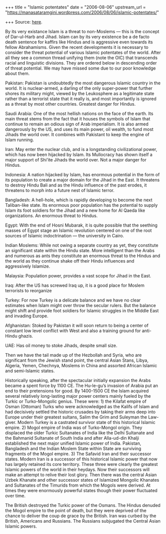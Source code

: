 +++
title = "Islamic potentates"
date = "2006-08-06"
upstream_url = "https://manasataramgini.wordpress.com/2006/08/06/islamic-potentates/"

+++
Source: [here](https://manasataramgini.wordpress.com/2006/08/06/islamic-potentates/).

By its very existance Islam is a threat to non-Moslems — this is the
concept of Dar-ul-Harb and Jihad. Islam can by its very existence be a
de facto death sentence for kaffirs like Hindus and is aggressive even
towards its fellow Abrahamisms. Given the recent developments it is
necessary to consider the threat potential of various Islamic potentates
of the world. After all they see a common thread unifying them (note the
OIC) that transcends racial and linguistic divisions. They are ordered
below in descending order of threat potential. We may have missed some
due to our poor knowledge about them.

Pakistan: Pakistan is undoubtedly the most dangerous Islamic country in
the world. It is nuclear-armed, a darling of the only super-power that
further shores its military might, viewed by the Leukosphere as a
legitimate state rather than a terrorist state that it really is, and
most importantly is ignored as a threat by most other countries.
Greatest danger for Hindus.

Saudi Arabia: One of the most hellish nations on the face of the earth.
Its main threat stems from the fact that it houses the symbols of Islam
that continue to remain an odious sign of Arab imperialism. It is also
armed dangerously by the US, and uses its main power, oil wealth, to
fund most Jihads the world over. It combines with Pakistant to keep the
engine of Islam running.

Iran: May enter the nuclear club, and is a longstanding civilizational
power, which has now been hijacked by Islam. Its Mullocracy has shown
itself a major support of Shi’ite Jihads the world over. Not a major
danger for Hindus.

Indonesia: A nation hijacked by Islam, has enormous potential in the
form of its population to create a major domain for the Jihad in the
East. It threatens to destroy Hindu Bali and as the Hindu influence of
the past erodes, it threatens to morph into a future nest of Islamic
terror.

Bangladesh: A hell-hole, which is rapidly developing to become the next
Taliban-like state. Its enormous poor population has the potential to
supply Islam its foot soldiers for the Jihad and a new home for Al Qaeda
like organizations. An enormous threat to Hindus.

Egypt: With the end of Hosni Mubarak, it is quite possible that the
seething masses of Egypt stage an Islamic revolution centered on one of
the root sources of Islamic indoctrination — the university in Cairo.

Indian Moslems: While not owing a separate country as yet, they
constitute an significant state within the Hindu state. More intelligent
than the Arabs and numerous as ants they constitute an enormous threat
to the Hindus and the world as they continue shake off their Hindu
influences and aggressively Islamize.

Malaysia: Population power, provides a vast scope for Jihad in the East.

Iraq: After the US has screwed Iraq up, it is a good place for Moslem
terrorists to reorganize

Turkey: For now Turkey is a delicate balance and we have no clear
estimates when Islam might over throw the secular rulers. But the
balance might shift and provide foot soldiers for Islamic struggles in
the Middle East and invading Europe.

Afghanistan: Stoked by Pakistan it will soon return to being a center of
constant low level conflict with West and also a training ground for
anti-Hindu ghazis.

UAE: Has oil money to stoke Jihads, despite small size.

Then we have the tail made up of the Hezbollah and Syria, who are
significant from the Jewish stand point, the central Asian Stans, Libya,
Algeria, Yemen, Chechnya, Moslems in China and assorted African Islamic
and semi-Islamic states.

Historically speaking, after the spectacular initially expansion the
Arabs became a spent force by 1100 CE. The Hu-le-gu’s invasion of Arabia
put an end to their pretensions for good. By 1400-1500 CE the Islam
acquired several relatively long-lasting major power centers mainly
fueled by the Turkic or Turko-Mongolic genius. These were: 1) the
Kilafat empire of Osman (Ottoman) Turks who were acknowledged as the
Kalifs of Islam and had decisively settled the historic crusades by
taking their arms deep into Europe under their greatest sultans, Salim
the Grim and Suleyman the Law-giver. Modern Turkey is a castrated
survivor state of this historical Islamic empire. 2) Mogol empire of
India was of Turko-Mongol origin. They displaced the older Turkic
Sultanates of India like the Delhi Sultanate and the Bahmanid Sultanate
of South India and after Alla-ud-din Khalji established the next major
unified Islamic power of India. Pakistan, Bangladesh and the Indian
Moslem State within State are surviving fragments of the Mogol empire.
3) The Safavid Iran and their successor states. Modern Iran is a
successor of this historical Islamic power that now has largely retained
its core territory. These three were clearly the greatest Islamic powers
of the world in their heydays. Now their successors will make an attempt
to relive their lost glory. Then there was the central Asian Uzbek
Khanate and other successor states of Islamized Mongolic Khanates and
Sultanates of the Timurids from which the Mogols were derived. At times
they were enormously powerful states though their power fluctuated over
time.

The British destroyed the Turkic power of the Osmans. The Hindus denuded
the Mogol empire to the point of death, but they were deprived of the
chance to deliver the coup de grace by the British. Iran was curbed by
the British, Americans and Russians. The Russians subjugated the Central
Asian Islamic powers.

